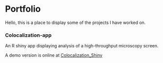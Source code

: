 # Portfolio

Hello, this is a place to display some of the projects I have worked on.

### Colocalization-app

An R shiny app displaying analysis of a high-throughput microscopy screen. 

A demo version is online at [Colocalization_Shiny](https://tal-lev.shinyapps.io/Colocalization_Shiny/)
